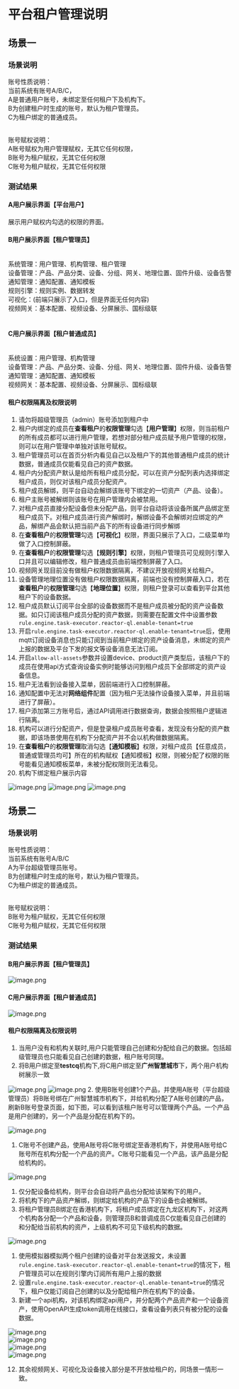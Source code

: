 # 平台租户管理说明
 
## 场景一
 
### 场景说明

账号性质说明：<br />当前系统有账号A/B/C，<br />A是普通用户账号，未绑定至任何租户下及机构下。<br />B为创建租户时生成的账号，默认为租户管理员。<br />C为租户绑定的普通成员。

<br />账号赋权说明：<br />A账号赋权为用户管理赋权，无其它任何权限，<br />B账号为租户赋权，无其它任何权限<br />C账号为租户赋权，无其它任何权限
 
### 测试结果

 
#### A用户展示界面【平台用户】

展示用户赋权内勾选的权限的界面。

 
#### B用户展示界面【租户管理员】
<br />系统管理：用户管理、机构管理、租户管理<br />设备管理：产品、产品分类、设备、分组、网关、地理位置、固件升级、设备告警<br />通知管理：通知配置、通知模板<br />规则引擎：规则实例、数据转发<br />可视化：(前端只展示了入口，但是界面无任何内容)<br />视频网关：基本配置、视频设备、分屏展示、国标级联
 
#### <br />C用户展示界面【租户普通成员】
<br />系统设置：用户管理、机构管理<br />设备管理：产品、产品分类、设备、分组、网关、地理位置、固件升级、设备告警<br />通知管理：通知配置、通知模板<br />视频网关：基本配置、视频设备、分屏展示、国标级联
 
#### 租户权限隔离及权限说明

1. 请勿将超级管理员（admin）账号添加到租户中
1. 租户内绑定的成员在**查看租户**的**权限管理**勾选【**用户管理**】权限，则当前租户的所有成员都可以进行用户管理，若想对部分租户成员赋予用户管理的权限，则可以在用户管理中单独对该账号赋权。
1. 租户管理员可以在首页分析内看见自己以及租户下的其他普通租户成员的统计数据，普通成员仅能看见自己的资产数据。
1.  租户内分配资产默认是给所有租户成员分配，可以在资产分配列表内选择绑定租户成员，则仅对该租户成员分配资产。
1. 租户成员解绑，则平台自动会解绑该账号下绑定的一切资产（产品、设备）。
1. 租户主账号被解绑则该账号在用户管理内会被禁用。
1. 对租户成员直接分配设备但未分配产品，则平台⾃动将该设备所属产品绑定⾄租户成员下。对租户成员进行资产解绑时，解绑设备不会解绑对应绑定的产品，解绑产品会默认把当前产品下的所有设备进行同步解绑
1. 在**查看租户**的**权限管理**勾选【**可视化**】权限，界面只展示了入口，二级菜单均做了入口控制屏蔽。
1. 在**查看租户**的**权限管理**勾选【**规则引擎**】权限，则租户管理员可见规则引擎入口并且可以编辑修改，租户普通成员由前端控制屏蔽了入口。
1. 视频网关现目前没有做租户权限数据隔离，不建议开放视频网关给租户。
1. 设备管理地理位置没有做租户权限数据隔离，前端也没有控制屏蔽入口，若在**查看租户**的**权限管理**勾选【**地理位置**】权限，则租户登录可以查看到平台其他租户下的设备数据。
1.  租户成员默认订阅平台全部的设备数据而不是租户成员被分配的资产设备数据。如只订阅该租户成员分配的资产数据，则需要在配置文件中设置参数`rule.engine.task-executor.reactor-ql.enable-tenant=true`
1. 开启`rule.engine.task-executor.reactor-ql.enable-tenant=true`后，使用mqtt订阅设备消息也只能订阅到当前租户绑定的资产设备消息，未绑定的资产上报的数据及平台下发的报文等设备消息无法订阅。
1. 开启`allow-all-assets`参数并设置device、product资产类型后，该租户下的成员在使用api方式查询设备实例时能够访问到租户成员下全部绑定的资产设备信息。
1. 租户无法看到设备接入菜单，因前端进行入口控制屏蔽。
1. 通知配置中无法对**网络组件**配置（因为租户无法操作设备接入菜单，并且前端进行了屏蔽）。
1. 租户添加第三方账号后，通过API调用进行数据查询，数据会按照租户逻辑进行隔离。
1. 机构可以进行分配资产，但是登录租户成员账号查看，发现没有分配的资产数据，即该场景使用在机构下分配资产并不会以机构做数据隔离。
1. 在**查看租户**的**权限管理**取消勾选【**通知模板**】权限，对租户成员【任意成员，普通或管理员均可】所在的机构赋权【通知模板】权限，则被分配了权限的账号能看见通知模板菜单，未被分配权限则无法看见。
1. 机构下绑定租户展示内容


![image.png](images/tenant/image1.png)
![image.png](images/tenant/image2.png)
![image.png](images/tenant/image3.png)

 
## 场景二
 
### 场景说明

账号性质说明：<br />当前系统有账号A/B/C<br />A为平台超级管理员账号。<br />B为创建租户时生成的账号，默认为租户管理员。<br />C为租户绑定的普通成员。


<br />账号赋权说明：<br />B账号为租户赋权，无其它任何权限<br />C账号为租户赋权，无其它任何权限

 
### 测试结果

<a name="n9x6a"></a>
#### B用户展示界面【租户管理员】
![image.png](images/tenant/image.png)
 
#### C用户展示界面【租户普通成员】
![image.png](images/tenant/image4.png)
 
#### 租户权限隔离及权限说明

1. 当用户没有和机构关联时,用户只能管理自己创建和分配给自己的数据。包括超级管理员也只能看见自己创建的数据，租户账号同理。
1. 将B用户绑定至**testcq**机构下,将C用户绑定至**广州智慧城市**下，两个用户机构树展示一致

![image.png](images/tenant/image5.png)
![image.png](images/tenant/image6.png)
2.  使用B账号创建1个产品，并使用A账号（平台超级管理员）将B账号绑在广州智慧城市机构下，并给机构分配了A账号创建的产品，刷新B账号登录页面，如下图，可以看到该租户账号可以管理两个产品。一个产品是用户创建的，另一个产品是分配在机构下的。


![image.png](images/tenant/image7.png)

1. C账号不创建产品，使用A账号将C账号绑定至香港机构下，并使用A账号给C账号所在机构分配一个产品的资产。C账号只能看见一个产品，该产品是分配给机构的。

![image.png](images/tenant/image8.png)

1. 仅分配设备给机构，则平台会自动将产品也分配给该架构下的用户。
1. 将机构下的产品资产解绑，则绑定给机构的产品下的设备也会被解绑。
1. 将租户管理员B绑定在香港机构下，将租户成员绑定在九龙区机构下，对这两个机构各分配一个产品和设备，则管理员B和普调成员C仅能看见自己创建的和分配给当前机构的资产，上级机构不可见下级机构的数据。

![image.png](images/tenant/image9.png)

1. 使用模拟器模拟两个租户创建的设备对平台发送报文，未设置`rule.engine.task-executor.reactor-ql.enable-tenant=true`的情况下，租户管理员可以在规则引擎内订阅所有用户上报的数据
1. 设置`rule.engine.task-executor.reactor-ql.enable-tenant=true`的情况下，租户仅能订阅自己创建的以及分配给租户所在机构下的设备。
1. 新建一个api机构，对该机构绑定api用户，并分配两个产品资产和一个设备资产，使用OpenAPI生成token调用在线接口，查看设备列表只有被分配的设备数据。

![image.png](images/tenant/image10.png)<br />
![image.png](images/tenant/image11.png)<br />
![image.png](images/tenant/image12.png)<br />
![image.png](images/tenant/image13.png)<br />


12. 其余视频网关、可视化及设备接入部分是不开放给租户的，同场景一情形一致。
